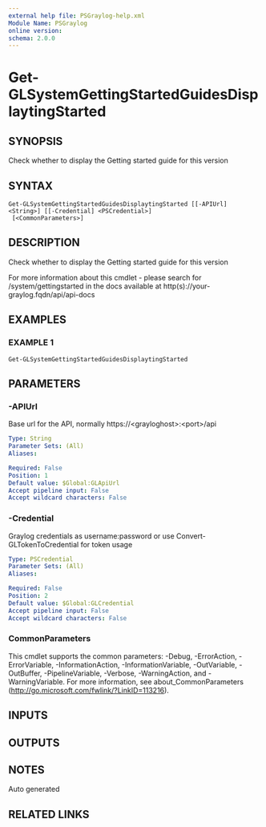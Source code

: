 ```yaml
---
external help file: PSGraylog-help.xml
Module Name: PSGraylog
online version:
schema: 2.0.0
---
```


# Get-GLSystemGettingStartedGuidesDisplaytingStarted

## SYNOPSIS
Check whether to display the Getting started guide for this version

## SYNTAX

```
Get-GLSystemGettingStartedGuidesDisplaytingStarted [[-APIUrl] <String>] [[-Credential] <PSCredential>]
 [<CommonParameters>]
```

## DESCRIPTION
Check whether to display the Getting started guide for this version


For more information about this cmdlet - please search for /system/gettingstarted in the docs available at http(s)://your-graylog.fqdn/api/api-docs

## EXAMPLES

### EXAMPLE 1
```
Get-GLSystemGettingStartedGuidesDisplaytingStarted
```

## PARAMETERS

### -APIUrl
Base url for the API, normally https://\<grayloghost\>:\<port\>/api

```yaml
Type: String
Parameter Sets: (All)
Aliases:

Required: False
Position: 1
Default value: $Global:GLApiUrl
Accept pipeline input: False
Accept wildcard characters: False
```

### -Credential
Graylog credentials as username:password or use Convert-GLTokenToCredential for token usage

```yaml
Type: PSCredential
Parameter Sets: (All)
Aliases:

Required: False
Position: 2
Default value: $Global:GLCredential
Accept pipeline input: False
Accept wildcard characters: False
```

### CommonParameters
This cmdlet supports the common parameters: -Debug, -ErrorAction, -ErrorVariable, -InformationAction, -InformationVariable, -OutVariable, -OutBuffer, -PipelineVariable, -Verbose, -WarningAction, and -WarningVariable.
For more information, see about_CommonParameters (http://go.microsoft.com/fwlink/?LinkID=113216).

## INPUTS

## OUTPUTS

## NOTES
Auto generated

## RELATED LINKS
